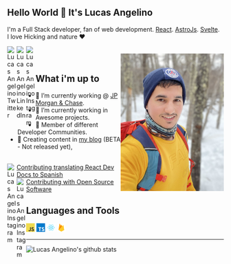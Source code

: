 ## Hello World 👋 It's Lucas Angelino
I'm a Full Stack developer, fan of web development. [React](https://reactjs.org). [AstroJs](https://astro.build/). [Svelte](https://svelte.dev/).
<br/>
I love Hicking and nature ❤
<br/>

<a href="https://twitter.com/Lukio55160780">
<img align="left" target='_blank' alt="Lucas Angelino Twitter" width="22px" src="https://icongr.am/fontawesome/twitter.svg?size=128&color=70c8ff" />
</a>
<a href="https://www.linkedin.com/in/lucas-nicolas-angelino/" target='_blank'>
<img align="left" alt="Lucas Angelino LinkedIn" width="22px" src="https://icongr.am/fontawesome/linkedin.svg?size=128&color=70c8ff" />
</a>
<a href="https://www.instagram.com/lucas.angelino/" target='_blank'>
<img align="left" alt="Lucas Angelino Instagram" width="22px" src="https://icongr.am/fontawesome/instagram.svg?size=128&color=70c8ff" />
</a>

<br />

<img align="right" alt="GIF" src="profile-pic.JPEG" width="240px" />

<br />

## What i'm up to

- 🔭 I’m currently working @ [JP Morgan & Chase](https://www.jpmorgan.com/AR/en/about-us).
- 🌱 I’m currently working in Awesome projects.
- 👯 Member of different Developer Communities.
- 💬 Creating content in [my blog](https://main--deluxe-praline-fda483.netlify.app/) (BETA - Not released yet),
 <br /><br />
 
<a href="https://github.com/reactjs/es.react.dev" target='_blank'>
<img align="left" alt="Lucas Angelino Instagram" width="22px" src="https://icongr.am/devicon/react-original-wordmark.svg?size=128&color=currentColor" />
  Contributing translating React Dev Docs to Spanish
</a>
<br />

<a href="/" target='_blank'>
<img align="left" alt="Lucas Angelino Instagram" width="22px" src="https://icongr.am/devicon/devicon-original.svg?size=128&color=currentColor" />
  Contributing with Open Source Software
</a>
<br />

## Languages and Tools
<code><img height="20" src="https://raw.githubusercontent.com/github/explore/80688e429a7d4ef2fca1e82350fe8e3517d3494d/topics/javascript/javascript.png"></code>
<code><img height="20" src="https://raw.githubusercontent.com/github/explore/80688e429a7d4ef2fca1e82350fe8e3517d3494d/topics/typescript/typescript.png"></code>
<code><img height="20" src="https://raw.githubusercontent.com/github/explore/80688e429a7d4ef2fca1e82350fe8e3517d3494d/topics/react/react.png"></code>
<code><img height="20" src="https://raw.githubusercontent.com/github/explore/80688e429a7d4ef2fca1e82350fe8e3517d3494d/topics/firebase/firebase.png"></code>

---

![Lucas Angelino's github stats](https://github-readme-stats.vercel.app/api?username=lucasangelino&show_icons=true&hide_border=true)
